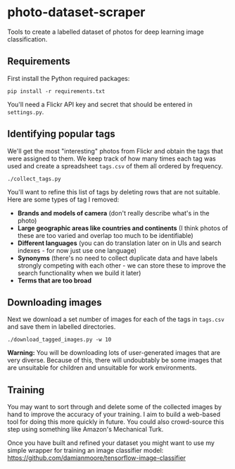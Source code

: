 # photo-dataset-scraper

Tools to create a labelled dataset of photos for deep learning image classification.


## Requirements

First install the Python required packages:

    pip install -r requirements.txt

You'll need a Flickr API key and secret that should be entered in `settings.py`.


## Identifying popular tags

We'll get the most "interesting" photos from Flickr and obtain the tags that were assigned to them. We keep track of how many times each tag was used and create a spreadsheet `tags.csv` of them all ordered by frequency.

    ./collect_tags.py

You'll want to refine this list of tags by deleting rows that are not suitable. Here are some types of tag I removed:

  * **Brands and models of camera** (don't really describe what's in the photo)
  * **Large geographic areas like countries and continents** (I think photos of these are too varied and overlap too much to be identifiable)
  * **Different languages** (you can do translation later on in UIs and search indexes - for now just use one language)
  * **Synonyms** (there's no need to collect duplicate data and have labels strongly competing with each other - we can store these to improve the search functionality when we build it later)
  * **Terms that are too broad**


## Downloading images

Next we download a set number of images for each of the tags in `tags.csv` and save them in labelled directories.

    ./download_tagged_images.py -w 10

**Warning:** You will be downloading lots of user-generated images that are very diverse. Because of this, there will undoubtably be some images that are unsuitable for children and unsuitable for work environments.


## Training

You may want to sort through and delete some of the collected images by hand to improve the accuracy of your training. I aim to build a web-based tool for doing this more quickly in future. You could also crowd-source this step using something like Amazon's Mechanical Turk.

Once you have built and refined your dataset you might want to use my simple wrapper for training an image classifier model: https://github.com/damianmoore/tensorflow-image-classifier
